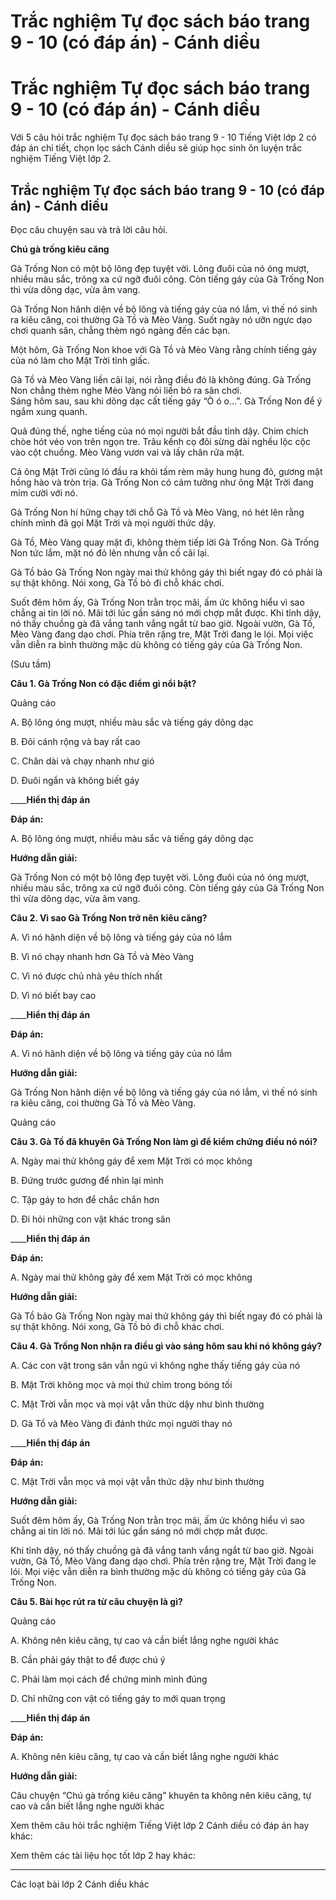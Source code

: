 # Trắc nghiệm Tự đọc sách báo trang 9 - 10 (có đáp án) - Cánh diều

# Trắc nghiệm Tự đọc sách báo trang 9 - 10 (có đáp án) - Cánh diều

Với 5 câu hỏi trắc nghiệm Tự đọc sách báo trang 9 - 10 Tiếng Việt lớp 2 có đáp án chi tiết, chọn lọc sách Cánh diều sẽ giúp học sinh ôn luyện trắc nghiệm Tiếng Việt lớp 2.

## Trắc nghiệm Tự đọc sách báo trang 9 - 10 (có đáp án) - Cánh diều

Đọc câu chuyện sau và trả lời câu hỏi.

**Chú gà trống kiêu căng**

Gà Trống Non có một bộ lông đẹp tuyệt vời. Lông đuôi của nó óng mượt, nhiều màu sắc, trông xa cứ ngỡ đuôi công. Còn tiếng gáy của Gà Trống Non thì vừa dõng dạc, vừa âm vang.

Gà Trống Non hãnh diện về bộ lông và tiếng gáy của nó lắm, vì thế nó sinh ra kiêu căng, coi thường Gà Tồ và Mèo Vàng. Suốt ngày nó ưỡn ngực dạo chơi quanh sân, chẳng thèm ngó ngàng đến các bạn.

Một hôm, Gà Trống Non khoe với Gà Tồ và Mèo Vàng rằng chính tiếng gáy của nó làm cho Mặt Trời tỉnh giấc.

Gà Tồ và Mèo Vàng liền cãi lại, nói rằng điều đó là không đúng. Gà Trống Non chẳng thèm nghe Mèo Vàng nói liền bỏ ra sân chơi.  
Sáng hôm sau, sau khi dõng dạc cất tiếng gáy “Ò ó o…”. Gà Trống Non để ý ngắm xung quanh.

Quả đúng thế, nghe tiếng của nó mọi người bắt đầu tỉnh dậy. Chim chích chòe hót véo von trên ngọn tre. Trâu kềnh cọ đôi sừng dài nghều lộc cộc vào cột chuồng. Mèo Vàng vươn vai và lấy chân rửa mặt.

Cả ông Mặt Trời cũng ló đầu ra khỏi tấm rèm mây hung hung đỏ, gương mặt hồng hào và tròn trịa. Gà Trống Non có cảm tưởng như ông Mặt Trời đang mỉm cười với nó.

Gà Trống Non hí hửng chạy tới chỗ Gà Tồ và Mèo Vàng, nó hét lên rằng chính mình đã gọi Mặt Trời và mọi người thức dậy.

Gà Tồ, Mèo Vàng quay mặt đi, không thèm tiếp lời Gà Trống Non. Gà Trống Non tức lắm, mặt nó đỏ lên nhưng vẫn cố cãi lại.

Gà Tồ bảo Gà Trống Non ngày mai thử không gáy thì biết ngay đó có phải là sự thật không. Nói xong, Gà Tồ bỏ đi chỗ khác chơi.

Suốt đêm hôm ấy, Gà Trống Non trằn trọc mãi, ấm ức không hiểu vì sao chẳng ai tin lời nó. Mãi tới lúc gần sáng nó mới chợp mắt được. Khi tỉnh dậy, nó thấy chuồng gà đã vắng tanh vắng ngắt từ bao giờ. Ngoài vườn, Gà Tồ, Mèo Vàng đang dạo chơi. Phía trên rặng tre, Mặt Trời đang le lói. Mọi việc vẫn diễn ra bình thường mặc dù không có tiếng gáy của Gà Trống Non.

(Sưu tầm)

**Câu 1. Gà Trống Non có đặc điểm gì nổi bật?**

Quảng cáo

A. Bộ lông óng mượt, nhiều màu sắc và tiếng gáy dõng dạc

B. Đôi cánh rộng và bay rất cao

C. Chân dài và chạy nhanh như gió

D. Đuôi ngắn và không biết gáy

____**Hiển thị đáp án**

**Đáp án:**

A. Bộ lông óng mượt, nhiều màu sắc và tiếng gáy dõng dạc 

**Hướng dẫn giải:**

Gà Trống Non có một bộ lông đẹp tuyệt vời. Lông đuôi của nó óng mượt, nhiều màu sắc, trông xa cứ ngỡ đuôi công. Còn tiếng gáy của Gà Trống Non thì vừa dõng dạc, vừa âm vang.

**Câu 2. Vì sao Gà Trống Non trở nên kiêu căng?**

A. Vì nó hãnh diện về bộ lông và tiếng gáy của nó lắm

B. Vì nó chạy nhanh hơn Gà Tồ và Mèo Vàng

C. Vì nó được chủ nhà yêu thích nhất

D. Vì nó biết bay cao

____**Hiển thị đáp án**

**Đáp án:**

A. Vì nó hãnh diện về bộ lông và tiếng gáy của nó lắm

**Hướng dẫn giải:**

Gà Trống Non hãnh diện về bộ lông và tiếng gáy của nó lắm, vì thế nó sinh ra kiêu căng, coi thường Gà Tồ và Mèo Vàng.

Quảng cáo

**Câu 3. Gà Tồ đã khuyên Gà Trống Non làm gì để kiểm chứng điều nó nói?**

A. Ngày mai thử không gáy để xem Mặt Trời có mọc không

B. Đứng trước gương để nhìn lại mình

C. Tập gáy to hơn để chắc chắn hơn

D. Đi hỏi những con vật khác trong sân

____**Hiển thị đáp án**

**Đáp án:**

A. Ngày mai thử không gáy để xem Mặt Trời có mọc không

**Hướng dẫn giải:**

Gà Tồ bảo Gà Trống Non ngày mai thử không gáy thì biết ngay đó có phải là sự thật không. Nói xong, Gà Tồ bỏ đi chỗ khác chơi.

**Câu 4. Gà Trống Non nhận ra điều gì vào sáng hôm sau khi nó không gáy?**

A. Các con vật trong sân vẫn ngủ vì không nghe thấy tiếng gáy của nó

B. Mặt Trời không mọc và mọi thứ chìm trong bóng tối

C. Mặt Trời vẫn mọc và mọi vật vẫn thức dậy như bình thường

D. Gà Tồ và Mèo Vàng đi đánh thức mọi người thay nó

____**Hiển thị đáp án**

**Đáp án:**

C. Mặt Trời vẫn mọc và mọi vật vẫn thức dậy như bình thường

**Hướng dẫn giải:**

Suốt đêm hôm ấy, Gà Trống Non trằn trọc mãi, ấm ức không hiểu vì sao chẳng ai tin lời nó. Mãi tới lúc gần sáng nó mới chợp mắt được.

Khi tỉnh dậy, nó thấy chuồng gà đã vắng tanh vắng ngắt từ bao giờ. Ngoài vườn, Gà Tồ, Mèo Vàng đang dạo chơi. Phía trên rặng tre, Mặt Trời đang le lói. Mọi việc vẫn diễn ra bình thường mặc dù không có tiếng gáy của Gà Trống Non.

**Câu 5. Bài học rút ra từ câu chuyện là gì?**

Quảng cáo

A. Không nên kiêu căng, tự cao và cần biết lắng nghe người khác

B. Cần phải gáy thật to để được chú ý

C. Phải làm mọi cách để chứng minh mình đúng

D. Chỉ những con vật có tiếng gáy to mới quan trọng

____**Hiển thị đáp án**

**Đáp án:**

A. Không nên kiêu căng, tự cao và cần biết lắng nghe người khác

**Hướng dẫn giải:**

Câu chuyện “Chú gà trống kiêu căng” khuyên ta không nên kiêu căng, tự cao và cần biết lắng nghe người khác

Xem thêm câu hỏi trắc nghiệm Tiếng Việt lớp 2 Cánh diều có đáp án hay khác:

Xem thêm các tài liệu học tốt lớp 2 hay khác:

* * *

Các loạt bài lớp 2 Cánh diều khác
